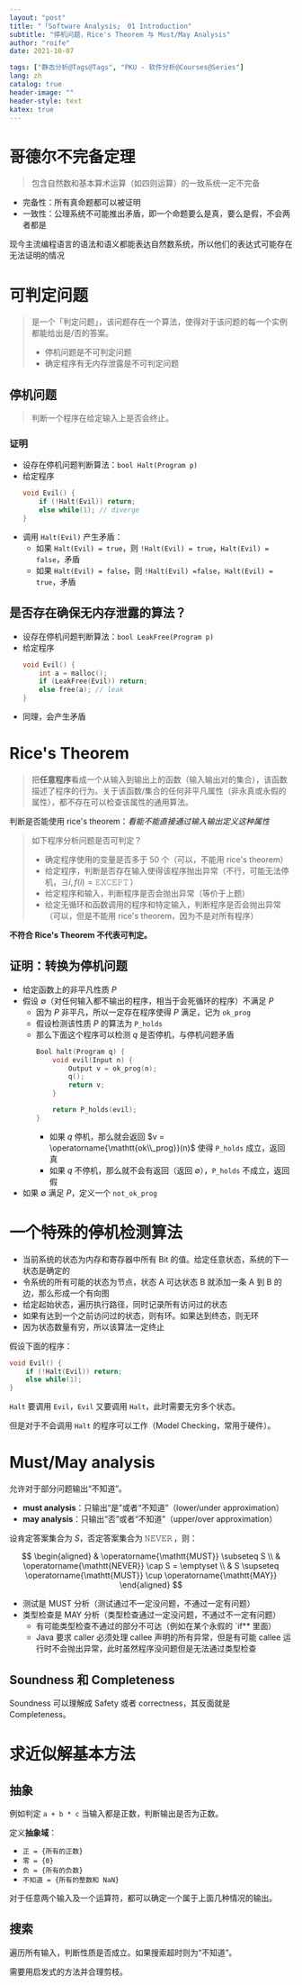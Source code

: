 ```yaml
---
layout: "post"
title: "「Software Analysis」 01 Introduction"
subtitle: "停机问题，Rice's Theorem 与 Must/May Analysis"
author: "roife"
date: 2021-10-07

tags: ["静态分析@Tags@Tags", "PKU - 软件分析@Courses@Series"]
lang: zh
catalog: true
header-image: ""
header-style: text
katex: true
---
```


# 哥德尔不完备定理

> 包含自然数和基本算术运算（如四则运算）的一致系统一定不完备

- 完备性：所有真命题都可以被证明
- 一致性：公理系统不可能推出矛盾，即一个命题要么是真，要么是假，不会两者都是

现今主流编程语言的语法和语义都能表达自然数系统，所以他们的表达式可能存在无法证明的情况

# 可判定问题

> 是一个「判定问题」，该问题存在一个算法，使得对于该问题的每一个实例都能给出是/否的答案。
>
> - 停机问题是不可判定问题
> - 确定程序有无内存泄露是不可判定问题

## 停机问题

> 判断一个程序在给定输入上是否会终止。

### 证明

- 设存在停机问题判断算法：`bool Halt(Program p)`
- 给定程序
  ```c
  void Evil() {
      if (!Halt(Evil)) return;
      else while(1); // diverge
  }
  ```
- 调用 `Halt(Evil)` 产生矛盾：
  + 如果 `Halt(Evil) = true`，则 `!Halt(Evil) = true`，`Halt(Evil) = false`，矛盾
  + 如果 `Halt(Evil) = false`，则 `!Halt(Evil) =false`，`Halt(Evil) = true`，矛盾

## 是否存在确保无内存泄露的算法？

- 设存在停机问题判断算法：`bool LeakFree(Program p)`
- 给定程序
  ```c
  void Evil() {
      int a = malloc();
      if (LeakFree(Evil)) return;
      else free(a); // leak
  }
  ```
- 同理，会产生矛盾

# Rice's Theorem

> 把**任意程序**看成一个从输入到输出上的函数（输入输出对的集合），该函数描述了程序的行为。关于该函数/集合的任何非平凡属性（非永真或永假的属性），都不存在可以检查该属性的通用算法。

判断是否能使用 rice's theorem：*看能不能直接通过输入输出定义这种属性*

> 如下程序分析问题是否可判定？
>
> - 确定程序使用的变量是否多于 50 个（可以，不能用 rice's theorem）
> - 给定程序，判断是否存在输入使得该程序抛出异常（不行，可能无法停机，$\exists i, f(i) = \operatorname{\mathtt{EXCEPT}}$）
> - 给定程序和输入，判断程序是否会抛出异常（等价于上题）
> - 给定无循环和函数调用的程序和特定输入，判断程序是否会抛出异常（可以，但是不能用 rice's theorem，因为不是对所有程序）

**不符合 Rice's Theorem 不代表可判定。**

## 证明：转换为停机问题

- 给定函数上的非平凡性质 $P$
- 假设 $\emptyset$（对任何输入都不输出的程序，相当于会死循环的程序）不满足 $P$
  - 因为 $P$ 非平凡，所以一定存在程序使得 $P$ 满足，记为 `ok_prog`
  - 假设检测该性质 $P$ 的算法为 `P_holds`
  - 那么下面这个程序可以检测 $q$ 是否停机，与停机问题矛盾
    ```c
    Bool halt(Program q) {
        void evil(Input n) {
            Output v = ok_prog(n);
            q();
            return v;
        }

        return P_holds(evil);
    }
    ```
    + 如果 $q$ 停机，那么就会返回 $v = \operatorname{\mathtt{ok\\_prog}}(n)$ 使得 `P_holds` 成立，返回真
    + 如果 $q$ 不停机，那么就不会有返回（返回 $\emptyset$），`P_holds` 不成立，返回假
- 如果 $\emptyset$ 满足 $P$，定义一个 `not_ok_prog`

# 一个特殊的停机检测算法

- 当前系统的状态为内存和寄存器中所有 Bit 的值。给定任意状态，系统的下一状态是确定的
- 令系统的所有可能的状态为节点，状态 A 可达状态 B 就添加一条 A 到 B 的边，那么形成一个有向图
- 给定起始状态，遍历执行路径，同时记录所有访问过的状态
- 如果有达到一个之前访问过的状态，则有环。如果达到终态，则无环
- 因为状态数量有穷，所以该算法一定终止

假设下面的程序：

```c
void Evil() {
    if (!Halt(Evil)) return;
    else while(1);
}
```

`Halt` 要调用 `Evil`，`Evil` 又要调用 `Halt`，此时需要无穷多个状态。

但是对于不会调用 `Halt` 的程序可以工作（Model Checking，常用于硬件）。

# Must/May analysis

允许对于部分问题输出“不知道”。

- **must analysis**：只输出“是”或者“不知道”（lower/under approximation）
- **may analysis**：只输出“否”或者“不知道”（upper/over approximation）

设肯定答案集合为 $S$，否定答案集合为 $\operatorname{\mathtt{NEVER}}$，则：

$$
\begin{aligned}
& \operatorname{\mathtt{MUST}} \subseteq S \\
& \operatorname{\mathtt{NEVER}} \cap S = \emptyset \\
& S \supseteq \operatorname{\mathtt{MUST}} \cup \operatorname{\mathtt{MAY}}
\end{aligned}
$$

- 测试是 MUST 分析（测试通过不一定没问题，不通过一定有问题）
- 类型检查是 MAY 分析（类型检查通过一定没问题，不通过不一定有问题）
  + 有可能类型检查不通过的部分不可达（例如在某个永假的 `if** 里面）
  + Java 要求 caller 必须处理 callee 声明的所有异常，但是有可能 callee 运行时不会抛出异常，此时虽然程序没问题但是无法通过类型检查

## Soundness 和 Completeness

Soundness 可以理解成 Safety 或者 correctness，其反面就是 Completeness。

# 求近似解基本方法

## 抽象

例如判定 `a + b * c` 当输入都是正数，判断输出是否为正数。

定义**抽象域**：
- `正 = {所有的正数}`
- `零 = {0}`
- `负 = {所有的负数}`
- `不知道 = {所有的整数和 NaN}`

对于任意两个输入及一个运算符，都可以确定一个属于上面几种情况的输出。

## 搜索

遍历所有输入，判断性质是否成立。如果搜索超时则为“不知道”。

需要用启发式的方法并合理剪枝。

